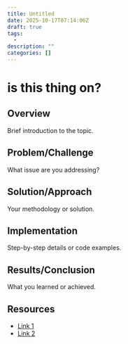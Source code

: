 ```yaml
---
title: Untitled
date: 2025-10-17T07:14:06Z
draft: true
tags:
  - 
description: ""
categories: []
---
```


# is this thing on?

## Overview

Brief introduction to the topic.

## Problem/Challenge

What issue are you addressing?

## Solution/Approach

Your methodology or solution.

## Implementation

Step-by-step details or code examples.

## Results/Conclusion

What you learned or achieved.

## Resources

- [Link 1](url)
- [Link 2](url)